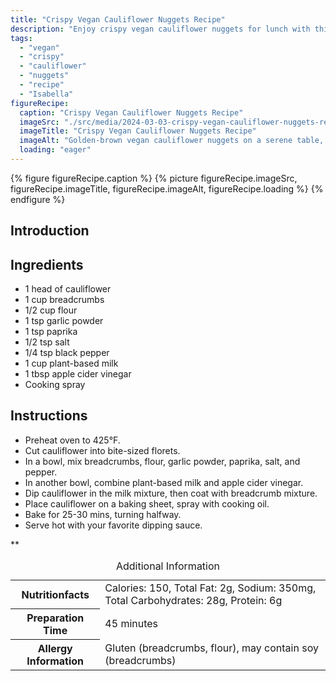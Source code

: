 ```yaml
---
title: "Crispy Vegan Cauliflower Nuggets Recipe"
description: "Enjoy crispy vegan cauliflower nuggets for lunch with this easy recipe. Perfectly seasoned and baked to perfection, these nuggets are a delightful treat!"
tags:
  - "vegan"
  - "crispy"
  - "cauliflower"
  - "nuggets"
  - "recipe"
  - "Isabella"
figureRecipe: 
  caption: "Crispy Vegan Cauliflower Nuggets Recipe"
  imageSrc: "./src/media/2024-03-03-crispy-vegan-cauliflower-nuggets-recipe-2660.png"
  imageTitle: "Crispy Vegan Cauliflower Nuggets Recipe"
  imageAlt: "Golden-brown vegan cauliflower nuggets on a serene table, inviting a mouthwatering midday meal ambiance."
  loading: "eager"
---
```


{% figure figureRecipe.caption %}
{% picture figureRecipe.imageSrc, figureRecipe.imageTitle, figureRecipe.imageAlt, figureRecipe.loading %}
{% endfigure %}

## Introduction



## Ingredients

- 1 head of cauliflower
- 1 cup breadcrumbs
- 1/2 cup flour
- 1 tsp garlic powder
- 1 tsp paprika
- 1/2 tsp salt
- 1/4 tsp black pepper
- 1 cup plant-based milk
- 1 tbsp apple cider vinegar
- Cooking spray

## Instructions

- Preheat oven to 425°F.
- Cut cauliflower into bite-sized florets.
- In a bowl, mix breadcrumbs, flour, garlic powder, paprika, salt, and pepper.
- In another bowl, combine plant-based milk and apple cider vinegar.
- Dip cauliflower in the milk mixture, then coat with breadcrumb mixture.
- Place cauliflower on a baking sheet, spray with cooking oil.
- Bake for 25-30 mins, turning halfway.
- Serve hot with your favorite dipping sauce.



**

<table><caption class='sr-only'>Additional Information</caption><tr><th>Nutritionfacts</th><td>Calories: 150, Total Fat: 2g, Sodium: 350mg, Total Carbohydrates: 28g, Protein: 6g&nbsp;</td></tr><tr><th>Preparation Time</th><td>45 minutes&nbsp;</td></tr><tr><th>Allergy Information</th><td>Gluten (breadcrumbs, flour), may contain soy (breadcrumbs)&nbsp;</td></tr></table>

